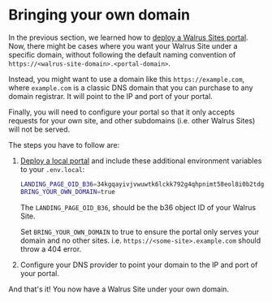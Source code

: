# Bringing your own domain

In the previous section, we learned how to [deploy a Walrus Sites portal](./portal.md). Now,
there might be cases where you want your Walrus Site under a specific domain, without following
the default naming convention of `https://<walrus-site-domain>.<portal-domain>`.

Instead, you might want to use a domain like this `https://example.com`, where `example.com` is
a classic DNS domain that you can purchase to any domain registrar. It will point to the IP and
port of your portal.

Finally, you will need to configure your portal so that it only accepts requests for your own site,
and other subdomains (i.e. other Walrus Sites) will not be served.

The steps you have to follow are:

1. [Deploy a local portal]((./portal.md)) and include these additional environment variables to
your `.env.local`:

    ```bash
    LANDING_PAGE_OID_B36=34kgqayivjvwuwtk6lckk792g4qhpnimt58eol8i0b2tdgb0y # Example b36 ID
    BRING_YOUR_OWN_DOMAIN=true
    ```

    The `LANDING_PAGE_OID_B36`, should be the b36 object ID of your Walrus Site.

    Set `BRING_YOUR_OWN_DOMAIN` to true to ensure the portal only serves your domain and no other
    sites. i.e. `https://<some-site>.example.com` should throw a 404 error.

1. Configure your DNS provider to point your domain to the IP and port of your portal.

And that's it! You now have a Walrus Site under your own domain.
